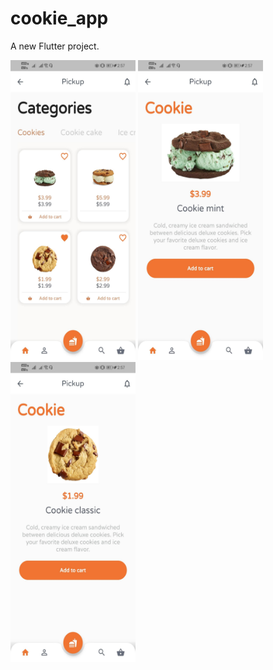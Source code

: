 # cookie_app

A new Flutter project.

<img src="https://github.com/Abheeshu-Singh/cookie_shop/blob/main/4.jpg" height="480" width="200"/>
<img src="https://github.com/Abheeshu-Singh/cookie_shop/blob/main/5.jpg" height="480" width="200"/>
<img src="https://github.com/Abheeshu-Singh/cookie_shop/blob/main/6.jpg" height="480" width="200"/>


